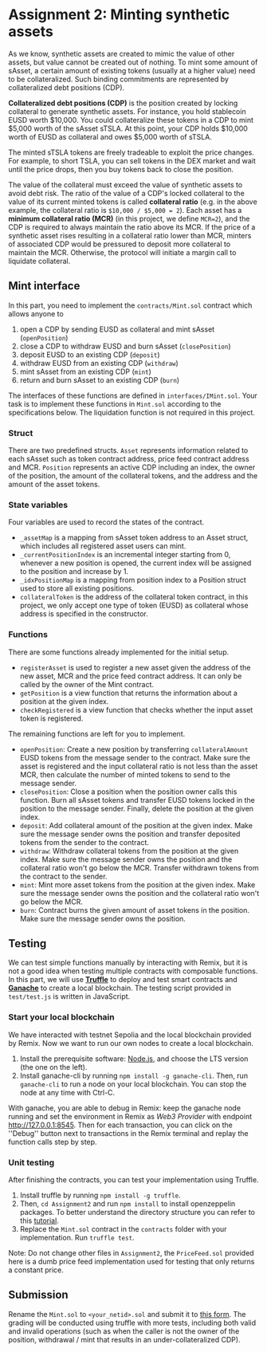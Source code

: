 # Assignment 2: Minting synthetic assets

As we know, synthetic assets are created to mimic the value of other assets, but value cannot be created out of nothing. To mint some amount of sAsset, a certain amount of existing tokens (usually at a higher value) need to be collateralized. Such binding commitments are represented by collateralized debt positions (CDP).

**Collateralized debt positions (CDP)** is the position created by locking collateral to generate synthetic assets. For instance, you hold stablecoin EUSD worth $10,000. You could collateralize these tokens in a CDP to mint $5,000 worth of the sAsset sTSLA. At this point, your CDP holds $10,000 worth of EUSD as collateral and owes $5,000 worth of sTSLA.

The minted sTSLA tokens are freely tradeable to exploit the price changes. For example, to short TSLA, you can sell tokens in the DEX market and wait until the price drops, then you buy tokens back to close the position. 


The value of the collateral must exceed the value of synthetic assets to avoid debt risk. The ratio of the value of a CDP's locked collateral to the value of its current minted tokens is called **collateral ratio** (e.g. in the above example, the collateral ratio is `$10,000 / $5,000 = 2`). Each asset has a **minimum collateral ratio (MCR)** (in this project, we define `MCR=2`),  and the CDP is required to always maintain the ratio above its MCR. If the price of a synthetic asset rises resulting in a collateral ratio lower than MCR, minters of associated CDP would be pressured to deposit more collateral to maintain the MCR. Otherwise, the protocol will initiate a margin call to liquidate collateral. 

## Mint interface
In this part, you need to implement the `contracts/Mint.sol` contract which allows anyone to 

1. open a CDP by sending EUSD as collateral and mint sAsset (`openPosition`)
2. close a CDP to withdraw EUSD and burn sAsset (`closePosition`)
3. deposit EUSD to an existing CDP (`deposit`)
4. withdraw EUSD from an existing CDP (`withdraw`)
5. mint sAsset from an existing CDP (`mint`)
6. return and burn sAsset to an existing CDP (`burn`)

The interfaces of these functions are defined in `interfaces/IMint.sol`. Your task is to implement these functions in `Mint.sol` according to the specifications below. The liquidation function is not required in this project.

### Struct
There are two predefined structs. `Asset` represents information related to each sAsset such as token contract address, price feed contract address and MCR. `Position` represents an active CDP including an index, the owner of the position, the amount of the collateral tokens, and the address and the amount of the asset tokens.

### State variables
Four variables are used to record the states of the contract.

* `_assetMap` is a mapping from sAsset token address to an Asset struct, which includes all registered asset users can mint.
* `_currentPositionIndex` is an incremental integer starting from 0, whenever a new position is opened, the current index will be assigned to the position and increase by 1.
* `_idxPositionMap` is a mapping from position index to a Position struct used to store all existing positions.
* `collateralToken` is the address of the collateral token contract, in this project, we only accept one type of token (EUSD) as collateral whose address is specified in the constructor.

### Functions
There are some functions already implemented for the initial setup.

* `registerAsset` is used to register a new asset given the address of the new asset, MCR and the price feed contract address. It can only be called by the owner of the Mint contract.
* `getPosition` is a view function that returns the information about a position at the given index.
* `checkRegistered` is a view function that checks whether the input asset token is registered.

The remaining functions are left for you to implement.

* `openPosition`: Create a new position by transferring `collateralAmount` EUSD tokens from the message sender to the contract. Make sure the asset is registered and the input collateral ratio is not less than the asset MCR, then calculate the number of minted tokens to send to the message sender.
* `closePosition`: Close a position when the position owner calls this function. Burn all sAsset tokens and transfer EUSD tokens locked in the position to the message sender. Finally, delete the position at the given index.
* `deposit`: Add collateral amount of the position at the given index. Make sure the message sender owns the position and transfer deposited tokens from the sender to the contract.
* `withdraw`: Withdraw collateral tokens from the position at the given index. Make sure the message sender owns the position and the collateral ratio won't go below the MCR. Transfer withdrawn tokens from the contract to the sender.
* `mint`: Mint more asset tokens from the position at the given index. Make sure the message sender owns the position and the collateral ratio won't go below the MCR. 
* `burn`: Contract burns the given amount of asset tokens in the position. Make sure the message sender owns the position.

## Testing

We can test simple functions manually by interacting with Remix, but it is not a good idea when testing multiple contracts with composable functions. In this part, we will use [**Truffle**](https://trufflesuite.com/) to deploy and test smart contracts and [**Ganache**](https://github.com/trufflesuite/ganache) to create a local blockchain. The testing script provided in `test/test.js` is written in JavaScript.

### Start your local blockchain
We have interacted with testnet Sepolia and the local blockchain provided by Remix. Now we want to run our own nodes to create a local blockchain. 

1. Install the prerequisite software:  [Node.js](https://nodejs.org/en/), and choose the LTS version (the one on the left).
2. Install ganache-cli by running `npm install -g ganache-cli`. Then, run `ganache-cli` to run a node on your local blockchain. You can stop the node at any time with Ctrl-C.

With ganache, you are able to debug in Remix: keep the ganache node running and set the environment in Remix as *Web3 Provider* with endpoint http://127.0.0.1:8545. Then for each transaction, you can click on the ''Debug'' button next to transactions in the Remix terminal and replay the function calls step by step.

### Unit testing
After finishing the contracts, you can test your implementation using Truffle.

1. Install truffle by running `npm install -g truffle`.
2. Then, `cd Assignment2` and run `npm install` to install openzeppelin packages. To better understand the directory structure you can refer to this [tutorial](https://trufflesuite.com/tutorial/).
3. Replace the `Mint.sol` contract in the `contracts` folder with your implementation. Run `truffle test`.

Note: Do not change other files in `Assignment2`, the `PriceFeed.sol` provided here is a dumb price feed implementation used for testing that only returns a constant price. 



## Submission
Rename the `Mint.sol` to `<your_netid>.sol` and submit it to [this form](https://forms.gle/q39w6CbirKCfpyBRA).  The grading will be conducted using truffle with more tests, including both valid and invalid operations (such as when the caller is not the owner of the position, withdrawal / mint that results in an under-collateralized CDP).

